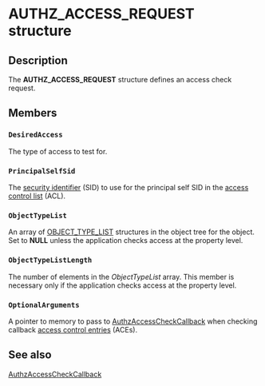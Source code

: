 # AUTHZ_ACCESS_REQUEST structure

## Description

The **AUTHZ_ACCESS_REQUEST** structure defines an access check request.

## Members

### `DesiredAccess`

The type of access to test for.

### `PrincipalSelfSid`

The [security identifier](https://learn.microsoft.com/windows/desktop/SecGloss/s-gly) (SID) to use for the principal self SID in the [access control list](https://learn.microsoft.com/windows/desktop/SecGloss/a-gly) (ACL).

### `ObjectTypeList`

An array of [OBJECT_TYPE_LIST](https://learn.microsoft.com/windows/desktop/api/winnt/ns-winnt-object_type_list) structures in the object tree for the object. Set to **NULL** unless the application checks access at the property level.

### `ObjectTypeListLength`

The number of elements in the *ObjectTypeList* array. This member is necessary only if the application checks access at the property level.

### `OptionalArguments`

A pointer to memory to pass to [AuthzAccessCheckCallback](https://learn.microsoft.com/windows/desktop/SecAuthZ/authzaccesscheckcallback) when checking callback [access control entries](https://learn.microsoft.com/windows/desktop/SecGloss/a-gly) (ACEs).

## See also

[AuthzAccessCheckCallback](https://learn.microsoft.com/windows/desktop/SecAuthZ/authzaccesscheckcallback)